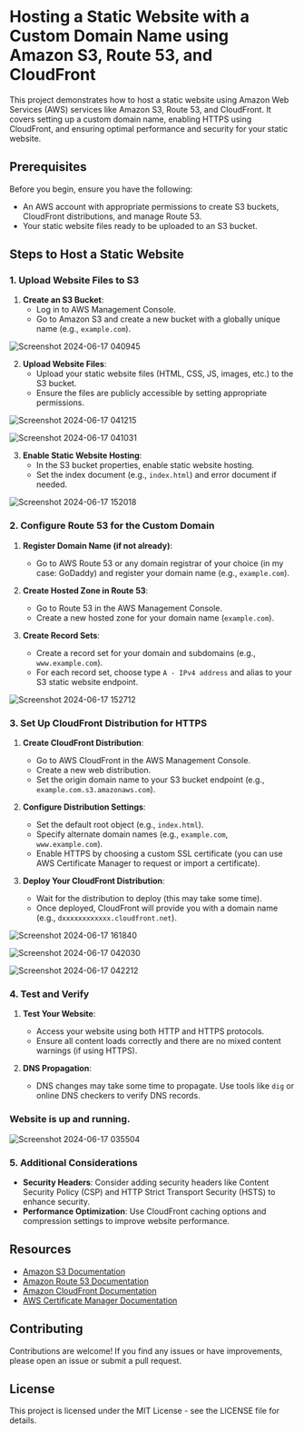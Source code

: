 # Hosting a Static Website with a Custom Domain Name using Amazon S3, Route 53, and CloudFront

This project demonstrates how to host a static website using Amazon Web Services (AWS) services like Amazon S3, Route 53, and CloudFront. It covers setting up a custom domain name, enabling HTTPS using CloudFront, and ensuring optimal performance and security for your static website.

## Prerequisites

Before you begin, ensure you have the following:

- An AWS account with appropriate permissions to create S3 buckets, CloudFront distributions, and manage Route 53.
- Your static website files ready to be uploaded to an S3 bucket.

## Steps to Host a Static Website

### 1. Upload Website Files to S3

1. **Create an S3 Bucket**:
   - Log in to AWS Management Console.
   - Go to Amazon S3 and create a new bucket with a globally unique name (e.g., `example.com`).
  
![Screenshot 2024-06-17 040945](https://github.com/shivxm03/AWS-StaticWebsite-Hosting/assets/157244434/6c183ca6-0ab9-4ac8-83cd-631c6f5d679e)


2. **Upload Website Files**:
   - Upload your static website files (HTML, CSS, JS, images, etc.) to the S3 bucket.
   - Ensure the files are publicly accessible by setting appropriate permissions.
  
![Screenshot 2024-06-17 041215](https://github.com/shivxm03/AWS-StaticWebsite-Hosting/assets/157244434/c49844a3-14e7-4a8b-8d93-a786e6cd87e6)

![Screenshot 2024-06-17 041031](https://github.com/shivxm03/AWS-StaticWebsite-Hosting/assets/157244434/729ecd59-0e72-4e84-a3e0-3d92121f7d68)

3. **Enable Static Website Hosting**:
   - In the S3 bucket properties, enable static website hosting.
   - Set the index document (e.g., `index.html`) and error document if needed.
  
![Screenshot 2024-06-17 152018](https://github.com/shivxm03/AWS-StaticWebsite-Hosting/assets/157244434/46d972a7-1c8a-45c7-b743-c660df39cc4c)

### 2. Configure Route 53 for the Custom Domain

1. **Register Domain Name (if not already)**:
   - Go to AWS Route 53 or any domain registrar of your choice (in my case: GoDaddy) and register your domain name (e.g., `example.com`).

2. **Create Hosted Zone in Route 53**:
   - Go to Route 53 in the AWS Management Console.
   - Create a new hosted zone for your domain name (`example.com`).

3. **Create Record Sets**:
   - Create a record set for your domain and subdomains (e.g., `www.example.com`).
   - For each record set, choose type `A - IPv4 address` and alias to your S3 static website endpoint.
  
![Screenshot 2024-06-17 152712](https://github.com/shivxm03/AWS-StaticWebsite-Hosting/assets/157244434/3586d148-fc36-4b3c-8a59-09ccdfbd2277)

### 3. Set Up CloudFront Distribution for HTTPS

1. **Create CloudFront Distribution**:
   - Go to AWS CloudFront in the AWS Management Console.
   - Create a new web distribution.
   - Set the origin domain name to your S3 bucket endpoint (e.g., `example.com.s3.amazonaws.com`).

2. **Configure Distribution Settings**:
   - Set the default root object (e.g., `index.html`).
   - Specify alternate domain names (e.g., `example.com`, `www.example.com`).
   - Enable HTTPS by choosing a custom SSL certificate (you can use AWS Certificate Manager to request or import a certificate).

3. **Deploy Your CloudFront Distribution**:
   - Wait for the distribution to deploy (this may take some time).
   - Once deployed, CloudFront will provide you with a domain name (e.g., `dxxxxxxxxxxxx.cloudfront.net`).
  
![Screenshot 2024-06-17 161840](https://github.com/shivxm03/AWS-StaticWebsite-Hosting/assets/157244434/fd7c6c20-73cb-452a-b5d7-b1cc566029fe)

![Screenshot 2024-06-17 042030](https://github.com/shivxm03/AWS-StaticWebsite-Hosting/assets/157244434/9165e0e7-0a00-4b6c-b151-b93cbdaf7456)

![Screenshot 2024-06-17 042212](https://github.com/shivxm03/AWS-StaticWebsite-Hosting/assets/157244434/b6967a4a-2f5d-4a52-863c-1a8f5c82a78b)

### 4. Test and Verify

1. **Test Your Website**:
   - Access your website using both HTTP and HTTPS protocols.
   - Ensure all content loads correctly and there are no mixed content warnings (if using HTTPS).

2. **DNS Propagation**:
   - DNS changes may take some time to propagate. Use tools like `dig` or online DNS checkers to verify DNS records.
  
### Website is up and running.

![Screenshot 2024-06-17 035504](https://github.com/shivxm03/AWS-StaticWebsite-Hosting/assets/157244434/76229b0d-26cd-4965-a1e4-f8984413b45a)

### 5. Additional Considerations

- **Security Headers**: Consider adding security headers like Content Security Policy (CSP) and HTTP Strict Transport Security (HSTS) to enhance security.
- **Performance Optimization**: Use CloudFront caching options and compression settings to improve website performance.

## Resources

- [Amazon S3 Documentation](https://docs.aws.amazon.com/s3/)
- [Amazon Route 53 Documentation](https://docs.aws.amazon.com/Route53/)
- [Amazon CloudFront Documentation](https://docs.aws.amazon.com/AmazonCloudFront/)
- [AWS Certificate Manager Documentation](https://docs.aws.amazon.com/acm/)

## Contributing

Contributions are welcome! If you find any issues or have improvements, please open an issue or submit a pull request.

## License

This project is licensed under the MIT License - see the LICENSE file for details.
